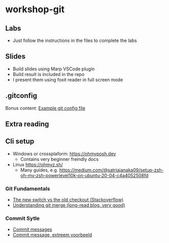 # workshop-git

## Labs
- Just follow the instructions in the files to complete the labs

## Slides
- Build slides using Marp VSCode plugin
- Build result is included in the repo
- I present them using foxit reader in full screen mode


## .gitconfig
Bonus content: [Example git config file](https://github.com/SanderBeekhuis/dotfiles/blob/main/.gitconfig)

## Extra reading

## Cli setup
- Windows or crossplaform: https://ohmyposh.dev
    - Contains very beginner freindly docs
- Linux  https://ohmyz.sh/
    - Many guides, e.g. https://medium.com/@satriajanaka09/setup-zsh-oh-my-zsh-powerlevel10k-on-ubuntu-20-04-c4a4052508fd

### Git Fundamentals

- [The new switch vs the old checkout (Stackoverflow)](https://stackoverflow.com/questions/57265785/whats-the-difference-between-git-switch-and-git-checkout-branch)
- [Understanding git merge (long-read blog, very good)](https://www.biteinteractive.com/understanding-git-merge/)

### Commit Sytle
- [Commit messages](https://chris.beams.io/posts/git-commit/)
- [Commit message, extreem voorbeeld](https://dhwthompson.com/2019/my-favourite-git-commit)


